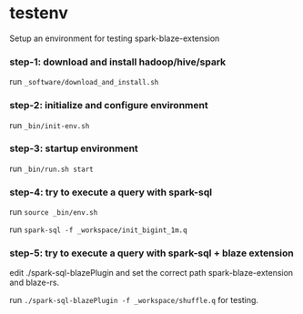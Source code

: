 testenv
===

Setup an environment for testing spark-blaze-extension

### step-1: download and install hadoop/hive/spark

run `_software/download_and_install.sh`

### step-2: initialize and configure environment

run `_bin/init-env.sh`

### step-3: startup environment

run `_bin/run.sh start`

### step-4: try to execute a query with spark-sql

run `source _bin/env.sh`

run `spark-sql -f _workspace/init_bigint_1m.q`

### step-5: try to execute a query with spark-sql + blaze extension

edit ./spark-sql-blazePlugin and set the correct path spark-blaze-extension and blaze-rs.

run `./spark-sql-blazePlugin -f _workspace/shuffle.q` for testing.
